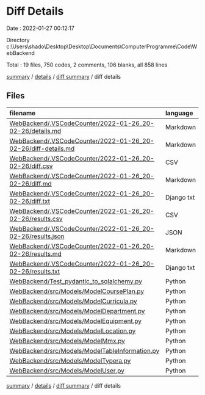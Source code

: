 # Diff Details

Date : 2022-01-27 00:12:17

Directory c:\Users\shado\Desktop\Desktop\Documents\ComputerProgramme\Code\WebBackend

Total : 19 files,  750 codes, 2 comments, 106 blanks, all 858 lines

[summary](results.md) / [details](details.md) / [diff summary](diff.md) / diff details

## Files
| filename | language | code | comment | blank | total |
| :--- | :--- | ---: | ---: | ---: | ---: |
| [WebBackend/.VSCodeCounter/2022-01-26_20-02-26/details.md](/WebBackend/.VSCodeCounter/2022-01-26_20-02-26/details.md) | Markdown | 87 | 0 | 6 | 93 |
| [WebBackend/.VSCodeCounter/2022-01-26_20-02-26/diff-details.md](/WebBackend/.VSCodeCounter/2022-01-26_20-02-26/diff-details.md) | Markdown | 35 | 0 | 6 | 41 |
| [WebBackend/.VSCodeCounter/2022-01-26_20-02-26/diff.csv](/WebBackend/.VSCodeCounter/2022-01-26_20-02-26/diff.csv) | CSV | 28 | 0 | 0 | 28 |
| [WebBackend/.VSCodeCounter/2022-01-26_20-02-26/diff.md](/WebBackend/.VSCodeCounter/2022-01-26_20-02-26/diff.md) | Markdown | 24 | 0 | 7 | 31 |
| [WebBackend/.VSCodeCounter/2022-01-26_20-02-26/diff.txt](/WebBackend/.VSCodeCounter/2022-01-26_20-02-26/diff.txt) | Django txt | 57 | 0 | 3 | 60 |
| [WebBackend/.VSCodeCounter/2022-01-26_20-02-26/results.csv](/WebBackend/.VSCodeCounter/2022-01-26_20-02-26/results.csv) | CSV | 80 | 0 | 0 | 80 |
| [WebBackend/.VSCodeCounter/2022-01-26_20-02-26/results.json](/WebBackend/.VSCodeCounter/2022-01-26_20-02-26/results.json) | JSON | 1 | 0 | 0 | 1 |
| [WebBackend/.VSCodeCounter/2022-01-26_20-02-26/results.md](/WebBackend/.VSCodeCounter/2022-01-26_20-02-26/results.md) | Markdown | 37 | 0 | 7 | 44 |
| [WebBackend/.VSCodeCounter/2022-01-26_20-02-26/results.txt](/WebBackend/.VSCodeCounter/2022-01-26_20-02-26/results.txt) | Django txt | 122 | 0 | 3 | 125 |
| [WebBackend/Test_pydantic_to_sqlalchemy.py](/WebBackend/Test_pydantic_to_sqlalchemy.py) | Python | 5 | -1 | 0 | 4 |
| [WebBackend/src/Models/ModelCoursePlan.py](/WebBackend/src/Models/ModelCoursePlan.py) | Python | 46 | 1 | 10 | 57 |
| [WebBackend/src/Models/ModelCurricula.py](/WebBackend/src/Models/ModelCurricula.py) | Python | 54 | 0 | 11 | 65 |
| [WebBackend/src/Models/ModelDepartment.py](/WebBackend/src/Models/ModelDepartment.py) | Python | 14 | 0 | 5 | 19 |
| [WebBackend/src/Models/ModelEquipment.py](/WebBackend/src/Models/ModelEquipment.py) | Python | 29 | 0 | 5 | 34 |
| [WebBackend/src/Models/ModelLocation.py](/WebBackend/src/Models/ModelLocation.py) | Python | 35 | 0 | 13 | 48 |
| [WebBackend/src/Models/ModelMmx.py](/WebBackend/src/Models/ModelMmx.py) | Python | 39 | 1 | 11 | 51 |
| [WebBackend/src/Models/ModelTableInformation.py](/WebBackend/src/Models/ModelTableInformation.py) | Python | 17 | 0 | 5 | 22 |
| [WebBackend/src/Models/ModelTypera.py](/WebBackend/src/Models/ModelTypera.py) | Python | 15 | 0 | 5 | 20 |
| [WebBackend/src/Models/ModelUser.py](/WebBackend/src/Models/ModelUser.py) | Python | 25 | 1 | 9 | 35 |

[summary](results.md) / [details](details.md) / [diff summary](diff.md) / diff details